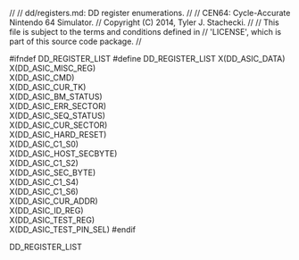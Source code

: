 //
// dd/registers.md: DD register enumerations.
//
// CEN64: Cycle-Accurate Nintendo 64 Simulator.
// Copyright (C) 2014, Tyler J. Stachecki.
//
// This file is subject to the terms and conditions defined in
// 'LICENSE', which is part of this source code package.
//

#ifndef DD_REGISTER_LIST
#define DD_REGISTER_LIST
  X(DD_ASIC_DATA) \
  X(DD_ASIC_MISC_REG) \
  X(DD_ASIC_CMD) \
  X(DD_ASIC_CUR_TK) \
  X(DD_ASIC_BM_STATUS) \
  X(DD_ASIC_ERR_SECTOR) \
  X(DD_ASIC_SEQ_STATUS) \
  X(DD_ASIC_CUR_SECTOR) \
  X(DD_ASIC_HARD_RESET) \
  X(DD_ASIC_C1_S0) \
  X(DD_ASIC_HOST_SECBYTE) \
  X(DD_ASIC_C1_S2) \
  X(DD_ASIC_SEC_BYTE) \
  X(DD_ASIC_C1_S4) \
  X(DD_ASIC_C1_S6) \
  X(DD_ASIC_CUR_ADDR) \
  X(DD_ASIC_ID_REG) \
  X(DD_ASIC_TEST_REG) \
  X(DD_ASIC_TEST_PIN_SEL)
#endif

DD_REGISTER_LIST

